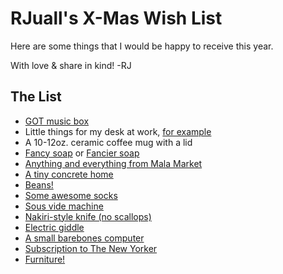 # RJuall's X-Mas Wish List

Here are some things that I would be happy to receive this year.

With love & share in kind! -RJ

## The List

 - [GOT music box](https://www.amazon.com/dp/B07D1Q8JGM)
 - Little things for my desk at work, [for example](https://www.amazon.com/Dreams-USA-Smiski-Glow-Figure/dp/B08172SDZ7/ref=sr_1_18?keywords=smiski&qid=1575836712&s=toys-and-games&sr=1-18)
 - A 10-12oz. ceramic coffee mug with a lid
 - [Fancy soap](https://www.shop.sweetramasoap.com/category.sc;jsessionid=D75F862FCBACD7A39A437DFBF1CA629D.p3plqscsfapp006?categoryId=5) or [Fancier soap](https://www.mistralsoap.com/collections/mens-collection)
 - [Anything and everything from Mala Market](https://themalamarket.com/collections/all)
 - [A tiny concrete home](https://www.etsy.com/shop/MaterialImmaterial)
 - [Beans!](https://www.ranchogordo.com/collections/samplers-and-sets/products/deluxe-gift-box)
 - [Some awesome socks](https://www.smartwool.com/shop/mens-wool-socks-1)
 - [Sous vide machine](https://thewirecutter.com/reviews/best-sous-vide-gear/)
 - [Nakiri-style knife (no scallops)](https://www.cutleryandmore.com/nakiri-knives)
 - [Electric giddle](https://www.zojirushi.com/app/product/eadcc)
 - [A small barebones computer](https://www.asrock.com/nettop/AMD/DeskMini%20A300%20Series/)
 - [Subscription to The New Yorker](https://www.newyorker.com/subscribe)
 - [Furniture!](https://www.ikea.com/ms/en_US/service-offer/gift-cards/index.html)
